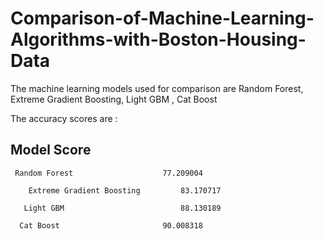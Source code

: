 # Comparison-of-Machine-Learning-Algorithms-with-Boston-Housing-Data

The machine learning models used for comparison are Random Forest, Extreme Gradient Boosting, Light GBM , Cat Boost	

The accuracy scores are :

##               Model	                    Score

     Random Forest	                  77.209004

    	Extreme Gradient Boosting	      83.170717

       Light GBM	                      88.130189

      Cat Boost	                      90.008318

